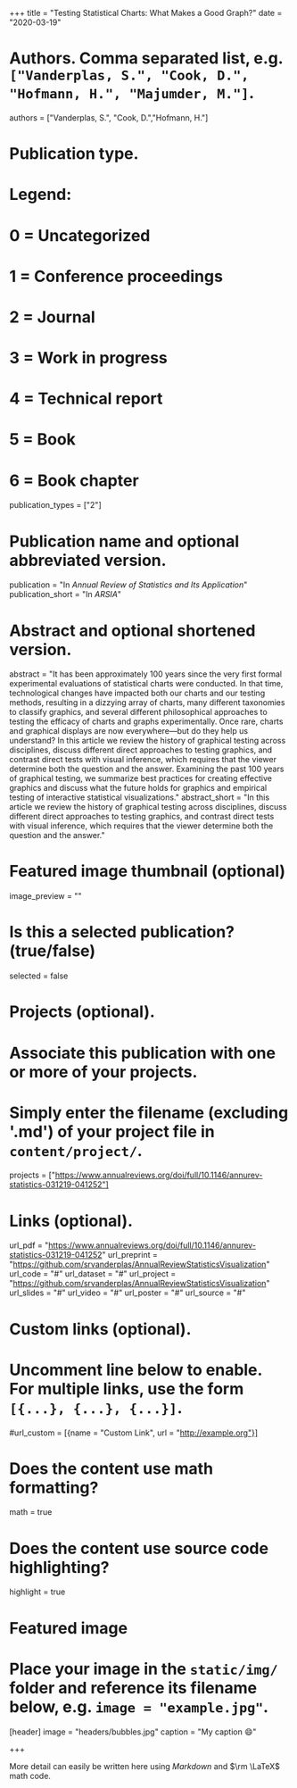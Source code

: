 +++
title = "Testing Statistical Charts: What Makes a Good Graph?"
date = "2020-03-19"

# Authors. Comma separated list, e.g. `["Vanderplas, S.", "Cook, D.", "Hofmann, H.", "Majumder, M."]`.
authors = ["Vanderplas, S.", "Cook, D.","Hofmann, H."]

# Publication type.
# Legend:
# 0 = Uncategorized
# 1 = Conference proceedings
# 2 = Journal
# 3 = Work in progress
# 4 = Technical report
# 5 = Book
# 6 = Book chapter
publication_types = ["2"]

# Publication name and optional abbreviated version.
publication = "In *Annual Review of Statistics and Its Application*"
publication_short = "In *ARSIA*"

# Abstract and optional shortened version.
abstract = "It has been approximately 100 years since the very first formal experimental evaluations of statistical charts were conducted. In that time, technological changes have impacted both our charts and our testing methods, resulting in a dizzying array of charts, many different taxonomies to classify graphics, and several different philosophical approaches to testing the efficacy of charts and graphs experimentally. Once rare, charts and graphical displays are now everywhere—but do they help us understand? In this article we review the history of graphical testing across disciplines, discuss different direct approaches to testing graphics, and contrast direct tests with visual inference, which requires that the viewer determine both the question and the answer. Examining the past 100 years of graphical testing, we summarize best practices for creating effective graphics and discuss what the future holds for graphics and empirical testing of interactive statistical visualizations."
abstract_short = "In this article we review the history of graphical testing across disciplines, discuss different direct approaches to testing graphics, and contrast direct tests with visual inference, which requires that the viewer determine both the question and the answer."

# Featured image thumbnail (optional)
image_preview = ""

# Is this a selected publication? (true/false)
selected = false

# Projects (optional).
#   Associate this publication with one or more of your projects.
#   Simply enter the filename (excluding '.md') of your project file in `content/project/`.
projects = ["https://www.annualreviews.org/doi/full/10.1146/annurev-statistics-031219-041252"]

# Links (optional).
url_pdf = "https://www.annualreviews.org/doi/full/10.1146/annurev-statistics-031219-041252"
url_preprint = "https://github.com/srvanderplas/AnnualReviewStatisticsVisualization"
url_code = "#"
url_dataset = "#"
url_project = "https://github.com/srvanderplas/AnnualReviewStatisticsVisualization"
url_slides = "#"
url_video = "#"
url_poster = "#"
url_source = "#"

# Custom links (optional).
#   Uncomment line below to enable. For multiple links, use the form `[{...}, {...}, {...}]`.
#url_custom = [{name = "Custom Link", url = "http://example.org"}]

# Does the content use math formatting?
math = true

# Does the content use source code highlighting?
highlight = true

# Featured image
# Place your image in the `static/img/` folder and reference its filename below, e.g. `image = "example.jpg"`.
[header]
image = "headers/bubbles.jpg"
caption = "My caption :smile:"

+++

More detail can easily be written here using *Markdown* and $\rm \LaTeX$ math code.
